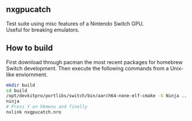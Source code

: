 ## nxgpucatch
Test suite using misc features of a Nintendo Switch GPU.  
Useful for breaking emulators.

## How to build
First download through pacman the most recent packages for homebrew
Switch development. Then execute the following commands from a
Unix-like enviornment.
```sh
mkdir build
cd build
/opt/devkitpro/portlibs/switch/bin/aarch64-none-elf-cmake -G Ninja ..
ninja
# Press Y on hbmenu and finally
nxlink nxgpucatch.nro
```
